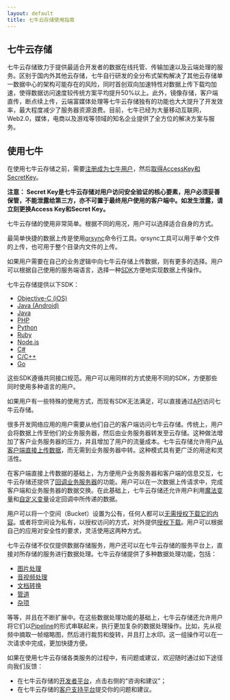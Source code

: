 ```yaml
---
layout: default
title: 七牛云存储使用指南
---
```



<a name="introduce-qiniu"></a>

## 七牛云存储

七牛云存储致力于提供最适合开发者的数据在线托管、传输加速以及云端处理的服务。区别于国内外其他云存储，七牛自行研发的全分布式架构解决了其他云存储单一数据中心的架构可能存在的风险，同时首创双向加速特性对数据上传下载均加速，使得数据访问速度较传统方案平均提升50%以上。此外，镜像存储，客户端直传，断点续上传，云端富媒体处理等七牛云存储独有的功能也大大提升了开发效率，最大程度减少了服务器资源浪费。目前，七牛已经为大量移动互联网，Web2.0，媒体，电商以及游戏等领域的知名企业提供了全方位的解决方案与服务。

<a name="use-qiniu"></a>

## 使用七牛

在使用七牛云存储之前，需要[注册成为七牛用户](https://portal.qiniu.com/signup)，然后[取得AccessKey和SecretKey](https://portal.qiniu.com/setting/key)。

**注意： Secret Key是七牛云存储对用户访问安全验证的核心要素，用户必须妥善保管，不能泄露给第三方，亦不可置于最终用户使用的客户端中。如发生泄露，请立刻更换Access Key和Secret Key。**

七牛云存储的使用非常简单。根据不同的用况，用户可以选择适合自身的方式。

最简单快捷的数据上传是使用[qrsync](http://docs.qiniu.com/tools/qrsync.html)命令行工具。qrsync工具可以用于单个文件的上传，也可用于整个目录内文件的上传。

如果用户需要在自己的业务逻辑中向七牛云存储上传数据，则有更多的选择。用户可以根据自己使用的服务端语言，选择一种[SDK](http://docs.qiniu.com/sdk/index.html)方便地实现数据上传操作。

七牛云存储提供以下SDK：

- [Objective-C (iOS)](http://docs.qiniu.com/ios-sdk/index.html)
- [Java (Android)](http://docs.qiniu.com/android-sdk/index.html)
- [Java](http://docs.qiniu.com/java-sdk/index.html)
- [PHP](http://docs.qiniu.com/php-sdk/index.html)
- [Python](http://docs.qiniu.com/python-sdk/index.html)
- [Ruby](http://docs.qiniu.com/ruby-sdk/index.html)
- [Node.js](http://docs.qiniu.com/nodejs-sdk/index.html)
- [C#](http://docs.qiniu.com/csharp-sdk/index.html)
- [C/C++](http://docs.qiniu.com/c-sdk/index.html)
- [Go](http://docs.qiniu.com/go-sdk/index.html)

这些SDK遵循共同接口规范。用户可以用同样的方式使用不同的SDK，方便那些同时使用多种语言的用户。

如果用户有一些特殊的使用方式，而现有SDK无法满足，可以直接通过[API](http://docs.qiniu.com/api/index.html)访问七牛云存储。

很多开发网络应用的用户需要从他们自己的客户端访问七牛云存储。传统上，用户会将数据上传至他们的业务服务器，然后由业务服务器转发至云存储。这种做法增加了客户业务服务器的压力，并且增加了用户的流量成本。七牛云存储允许用户[从客户端直接上传数据](http://docs.qiniu.com/api/v6/put.html#upload-without-callback)，而无需到业务服务器中转。这种模式具有更广泛的用途和灵活性。

在客户端直接上传数据的基础上，为方便用户业务服务器和客户端的信息交互，七牛云存储还提供了[回调业务服务器](http://docs.qiniu.com/api/v6/put.html#upload-with-callback)的功能。用户可以在一次数据上传请求中，完成客户端和业务服务器的数据交换。在此基础上，七牛云存储还允许用户利用[魔法变量](http://docs.qiniu.com/api/v6/put.html#MagicVariables)和[自定义变量](http://docs.qiniu.com/api/v6/put.html#xVariables)设定回调中所传递的数据。

用户可以将一个空间（Bucket）设置为公有，任何人都可以[无需授权下载它的内容](http://docs.qiniu.com/api/v6/get.html#public-download)。或者将空间设为私有，以授权访问的方式，对外提供[授权下载](http://docs.qiniu.com/api/v6/get.html#private-download)。用户可以根据自己的应用对安全性的要求，灵活使用这两种方式。

七牛云存储不仅仅提供数据存储服务，用户还可以在七牛云存储的服务平台上，直接对所存储的服务进行数据处理。七牛云存储提供了多种数据处理功能，包括：

- [图片处理](http://docs.qiniu.com/api/image-process.html)
- [音视频处理](http://docs.qiniu.com/api/audio-video-hls-process.html)
- [文档转换](http://docs.qiniu.com/api/office-process.html)
- [管道](http://docs.qiniu.com/api/pipeline.html)
- [杂项](http://docs.qiniu.com/api/misc-file-process.html)

等等，并且在不断扩展中。在这些数据处理功能的基础上，七牛云存储还允许用户将它们以[Pipeline](http://docs.qiniu.com/api/pipeline.html)的形式串联起来，执行更加复杂的数据处理操作。比如，先从视频中摘取一帧缩略图，然后进行裁剪和旋转，并且打上水印。这一组操作可以在一次请求中完成，更加快捷方便。


如果在使用七牛云存储各类服务的过程中，有问题或建议，欢迎随时通过如下途径向我们反馈：

- 在七牛云存储的[开发者平台](https://portal.qiniu.com/)，点击右侧的“咨询和建议”；
- 在七牛云存储的[客户支持平台](http://support.qiniu.com/home)提交你的问题和建议。
